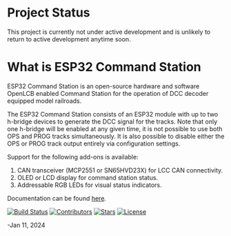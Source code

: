 # Project Status
This project is currently not under active development and is unlikely to return to active development anytime soon.

# What is ESP32 Command Station
ESP32 Command Station is an open-source hardware and software OpenLCB enabled Command Station for the operation of DCC decoder equipped model railroads.

The ESP32 Command Station consists of an ESP32 module with up to two h-bridge devices to generate the DCC signal for the tracks. Note that only one h-bridge will be enabled at any given time, it is not possible to use both OPS and PROG tracks simultaneously. It is also possible to disable either the OPS or PROG track output entirely via configuration settings.

Support for the following add-ons is available:
1. CAN transceiver (MCP2551 or SN65HVD23X) for LCC CAN connectivity.
2. OLED or LCD display for command station status.
3. Addressable RGB LEDs for visual status indicators.

Documentation can be found [here](./docs).

[![Build Status](https://github.com/atanisoft/ESP32CommandStation/workflows/Build/badge.svg)](https://github.com/atanisoft/ESP32CommandStation/actions)
[![Contributors](https://img.shields.io/github/contributors/atanisoft/ESP32CommandStation.svg)](https://github.com/atanisoft/ESP32CommandStation/graphs/contributors)
[![Stars](https://img.shields.io/github/stars/atanisoft/ESP32CommandStation.svg)](https://github.com/atanisoft/ESP32CommandStation/stargazers)
[![License](https://img.shields.io/github/license/atanisoft/ESP32CommandStation.svg)](https://github.com/atanisoft/ESP32CommandStation/blob/master/LICENSE)

-Jan 11, 2024
